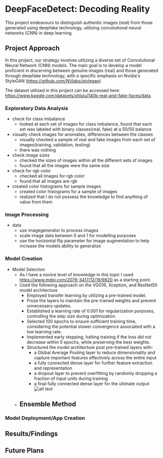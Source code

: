 # DeepFaceDetect: Decoding Reality
This project endeavours to distinguish authentic images (real) from those generated using deepfake technology, utilizing convolutional neural networks (CNN) in deep learning.

## Project Approach

In this project, our strategy involves utilizing a diverse set of Convolutional Neural Network (CNN) models. The main goal is to develop a model proficient in discerning between genuine images (real) and those generated through deepfake technology, with a specific emphasis on Nvidia's StyleGAN (https://github.com/NVlabs/stylegan).

The dataset utilized in this project can be accessed here: https://www.kaggle.com/datasets/xhlulu/140k-real-and-fake-faces/data.

### Exploratory Data Analysis

- check for class imbalance
    - looked at each set of images for class imbalance, found that each set was labeled with binary classes(real, fake) at a 50/50 balance
- visually check images for anomalies, differences between the classes
    - visually checked a sample of real and fake images from each set of images(training, validation, testing)
    - there was nothing 
- check image sizes
    - checked the sizes of images within all the different sets of images
    - found that all the images were the same size
- check for rgb color
    - checked all images for rgb color
    - found that all images are rgb
- created color histograms for sample images
    - created color histograms for a sample of images
    - realized that I do not possess the knowledge to find anything of value from them
  
### Image Processing

- data
    - use imagegenerator to process images
    - scale image data between 0 and 1 for modelling purposes
    - use the horizontal flip parameter for image augmentation to help increase the models ability to generalize


### Model Creation

- Model Selection
    - As I have a novice level of knowledge in this topic I used https://www.mdpi.com/2076-3417/12/19/9820 as a starting point.
    - Used the following approach on the VGG16, Xception, and ResNet50 model architecture
        - Employed transfer learning by utilizing a pre-trained model.
        - Froze the layers to maintain the pre-trained weights and prevent unnecessary updates.
        - Established a learning rate of 0.001 for regularization purposes, controlling the step size during optimization.
        - Selected 100 epochs to ensure sufficient training time, considering the potential slower convergence associated with a low             learning rate.
        - Implemented early stopping, halting training if the loss did not decrease within 5 epochs, while preserving the best weights.
        - Structured the model architecture post pre-trained layers with:
            - a Global Average Pooling layer to reduce dimensionality and capture important features effectively across the entire                   input
            - a fully connected dense layer for further feature extraction and representation 
            - a dropout layer to prevent overfitting by randomly dropping a fraction of input units during training
            - a final fully connected dense layer for the ultimate output
            ![alt text](pre-trained_models.drawio "Pre-trained Model Architecture")
    - Ensemble Method
        -


### Model Deployment/App Creation


## Results/Findings


## Future Plans

